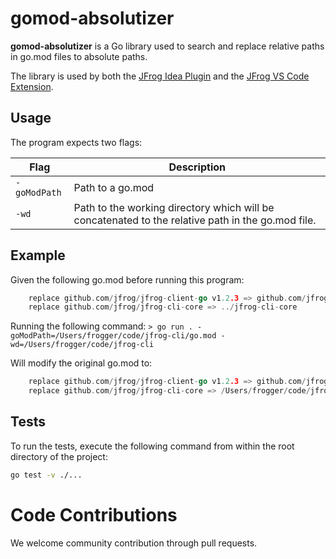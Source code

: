 # gomod-absolutizer

**gomod-absolutizer** is a Go library used to search and replace relative paths in go.mod files to absolute paths.

The library is used by both the [JFrog Idea Plugin](https://github.com/jfrog/jfrog-idea-plugin) and the [JFrog VS Code Extension](https://github.com/jfrog/jfrog-vscode-extension).

## Usage
The program expects two flags:

| Flag         | Description                                                                                       |
|--------------|---------------------------------------------------------------------------------------------------|
| `-goModPath` | Path to a go.mod                                                                                  |
| `-wd`        | Path to the working directory which will be concatenated to the relative path in the go.mod file. |


## Example
Given the following go.mod before running this program:
```go
    replace github.com/jfrog/jfrog-client-go v1.2.3 => github.com/jfrog/jfrog-client-go v1.2.4
    replace github.com/jfrog/jfrog-cli-core => ../jfrog-cli-core
```

Running the following command:
`> go run . -goModPath=/Users/frogger/code/jfrog-cli/go.mod -wd=/Users/frogger/code/jfrog-cli`

Will modify the original go.mod to:
```go
    replace github.com/jfrog/jfrog-client-go v1.2.3 => github.com/jfrog/jfrog-client-go v1.2.4
    replace github.com/jfrog/jfrog-cli-core => /Users/frogger/code/jfrog-cli-core
```

## Tests
To run the tests, execute the following command from within the root directory of the project:

```sh
go test -v ./...
```

# Code Contributions
We welcome community contribution through pull requests.